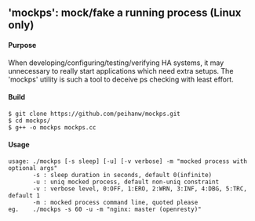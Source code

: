 'mockps': mock/fake a running process (Linux only)
--------------------------------------------------

#### Purpose

When developing/configuring/testing/verifying HA systems, it may unnecessary to really start applications which need extra setups. The 'mockps' utility is such a tool to deceive ps checking with least effort.

#### Build

```
$ git clone https://github.com/peihanw/mockps.git
$ cd mockps/
$ g++ -o mockps mockps.cc
```

#### Usage

```
usage: ./mockps [-s sleep] [-u] [-v verbose] -m "mocked process with optional args"
       -s : sleep duration in seconds, default 0(infinite)
       -u : uniq mocked process, default non-uniq constraint
       -v : verbose level, 0:OFF, 1:ERO, 2:WRN, 3:INF, 4:DBG, 5:TRC, default 1
       -m : mocked process command line, quoted please
eg.    ./mockps -s 60 -u -m "nginx: master (openresty)"
```

